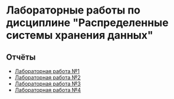 # Лабораторные работы по дисциплине "Распределенные системы хранения данных"

## Отчёты

- [Лабораторная работа №1](./lab1)
- [Лабораторная работа №2](./lab2)
- [Лабораторная работа №3](./lab3)
- [Лабораторная работа №4](./lab4)
